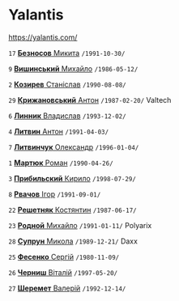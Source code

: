 # Yalantis

https://yalantis.com/

`17` [**Безносов** Микита](/players/beznosov.mykyta.19911030.jpg) `/1991-10-30/`

`9` [**Вишинський** Михайло](/players/vyshynskiy.mykhailo.19860512.jpg) `/1986-05-12/`

`2` [**Козирев** Станiслав](/players/kozyrev.stanislav.19090808.jpg) `/1990-08-08/`

`29` [**Крижановський** Антон](/players/kryzhanovkyi.anton.19870220.jpg) `/1987-02-20/` Valtech

`6` [**Линник** Владислав](/players/lynnik.vladislav.19931202.jpg) `/1993-12-02/`

`4` [**Литвин** Антон](/players/lytvyn.anton.19910403.jpg) `/1991-04-03/`

`7` [**Литвинчук** Олександр](/players/lytvynchuk.aleksandr.19960104.jpg) `/1996-01-04/`

`1` [**Мартюк** Роман](/players/martyuk.roman.19900426.jpg) `/1990-04-26/`

`3` [**Прибильский** Кирило](/players/prybylskiy.kyrylo.19980729.jpg) `/1998-07-29/`

`8` [**Рвачов** Iгор](/players/rvachov.igor.19910901.jpg) `/1991-09-01/`

`22` [**Решетняк** Костянтин](/players/reshetnyak.kostiantin.19870617.jpg) `/1987-06-17/`

`23` [**Родной** Михайло](/players/rodnoy.mykhailo.19910111.jpg) `/1991-01-11/` Polyarix

`28` [**Супрун** Микола](/players/suprun.mykola.19891221.jpg) `/1989-12-21/` Daxx

`25` [**Фесенко** Сергiй](/players/fesenko.sergiy.19801109.jpg) `/1980-11-09/`

`26` [**Черниш** Вiталiй](/players/chernysh.vitaliy.19970520.jpg) `/1997-05-20/`

`27` [**Шеремет** Валерiй](/players/sheremet.valerii.19921214.jpg) `/1992-12-14/`
